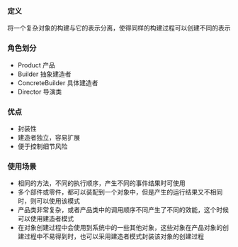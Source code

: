 ### 定义
将一个复杂对象的构建与它的表示分离，使得同样的构建过程可以创建不同的表示

### 角色划分
- Product 产品
- Builder 抽象建造者
- ConcreteBuilder 具体建造者
- Director 导演类

### 优点
- 封装性
- 建造者独立，容易扩展
- 便于控制细节风险

### 使用场景
- 相同的方法，不同的执行顺序，产生不同的事件结果时可使用
- 多个部件或零件，都可以装配到一个对象中，但是产生的运行结果又不相同时，则可以使用该模式
- 产品类非常复杂，或者产品类中的调用顺序不同产生了不同的效能，这个时候可以使用建造者模式
- 在对象创建过程中会使用到系统中的一些其他对象，这些对象在产品对象的创建过程中不易得到时，也可以采用建造者模式封装该对象的创建过程

